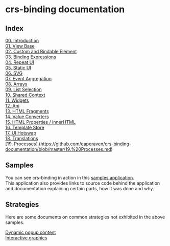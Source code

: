 # crs-binding documentation

## Index

[00. Introduction](https://github.com/caperaven/crs-binding-documentation/blob/master/0.%20index.md)  
[01. View Base](https://github.com/caperaven/crs-binding-documentation/blob/master/1.%20viewbase.md)  
[02. Custom and Bindable Element](https://github.com/caperaven/crs-binding-documentation/blob/master/2.%20bindable-element.md)  
[03. Binding Expressions](https://github.com/caperaven/crs-binding-documentation/blob/master/3.%20binding-expressions.md)  
[04. Repeat UI](https://github.com/caperaven/crs-binding-documentation/blob/master/4.%20repeat-ui.md)  
[05. Static UI](https://github.com/caperaven/crs-binding-documentation/blob/master/5.%20static-ui.md)  
[06. SVG](https://github.com/caperaven/crs-binding-documentation/blob/master/6.%20svg.md)  
[07. Event Aggregation](https://github.com/caperaven/crs-binding-documentation/blob/master/7.event-aggregation.md)    
[08. Arrays](https://github.com/caperaven/crs-binding-documentation/blob/master/8.arrays.md)  
[09. List Selection](https://github.com/caperaven/crs-binding-documentation/blob/master/9.list-selection.md)  
[10. Shared Context](https://github.com/caperaven/crs-binding-documentation/blob/master/10.shared_context.md)      
[11. Widgets](https://github.com/caperaven/crs-binding-documentation/blob/master/11.widgets.md)   
[12. Api](https://github.com/caperaven/crs-binding-documentation/blob/master/12.api.md)  
[13. HTML Fragments](https://github.com/caperaven/crs-binding-documentation/blob/master/13.html-fragments.md)  
[14. Value Converters](https://github.com/caperaven/crs-binding-documentation/blob/master/14.value-conversion.md)  
[15. HTML Properties / innerHTML](https://github.com/caperaven/crs-binding-documentation/blob/master/15.html-properties.md)    
[16. Template Store](https://github.com/caperaven/crs-binding-documentation/blob/master/16.templates-repository.md)    
[17. UI Hotswap](https://github.com/caperaven/crs-binding-documentation/blob/master/17.%20UI%20hotswap.md)  
[18. Translations](https://github.com/caperaven/crs-binding-documentation/blob/master/18.%20Translations.md)   
[19. Processes] (https://github.com/caperaven/crs-binding-documentation/blob/master/19.%20Processes.md)

## Samples

You can see crs-binding in action in this [samples application](https://crs-binding-examples.web.app/).  
This application also provides links to source code behind the application and documentation explaining certain parts, how it was done and why.

## Strategies

Here are some documents on common strategies not exhibited in the above samples.

[Dynamic popup content](https://github.com/caperaven/crs-binding-documentation/blob/master/strategies/dynamic-popup-content.md)  
[Interactive graphics](https://github.com/caperaven/crs-binding-documentation/blob/master/strategies/interactive-graphics.md)  

